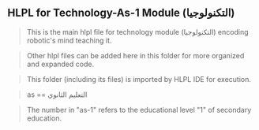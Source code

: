 ## HLPL for Technology-As-1 Module (التكنولوجيا)
>This is the main hlpl file for technology module (التكنولوجيا) encoding robotic's mind teaching it.

>Other hlpl files can be added here in this folder for more organized and expanded code.

>This folder (including its files) is imported by HLPL IDE for execution.

>as == التعليم الثانوي

>The number in "as-1" refers to the educational level "1" of secondary education.
